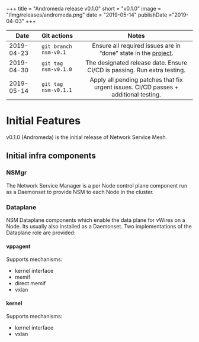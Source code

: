 +++
title = "Andromeda release v0.1.0"
short = "v0.1.0"
image = "/img/releases/andromeda.png"
date = "2019-05-14"
publishDate ="2019-04-03"
+++


| Date        | Git actions           | Notes  |
| ------------- |:-------------| :-----: |
| 2019-04-23     | `git branch nsm-v0.1` | Ensure all required issues are in “done” state in the [project](https://github.com/networkservicemesh/networkservicemesh/projects/7). |
| 2019-04-30     | `git tag nsm-v0.1.0` | The designated release date. Ensure CI/CD is passing. Run extra testing. |
| 2019-05-14     | `git tag nsm-v0.1.1` | Apply all pending patches that fix urgent issues. CI/CD passes + additional testing. |


# Initial Features

v0.1.0 (Andromeda) is the initial release of Network Service Mesh.

## Initial infra components
### NSMgr
The Network Service Manager is a per Node control plane component run as a Daemonset to provide NSM to each Node in the cluster.
### Dataplane
NSM Dataplane components which enable the data plane for vWires on a Node.  Its usually also installed as a Daemonset.
Two implementations of the Dataplane role are provided:
#### vppagent
Supports mechanisms:

- kernel interface
- memif
- direct memif
- vxlan

#### kernel
Supports mechanisms:

- kernel interface
- vxlan

 
